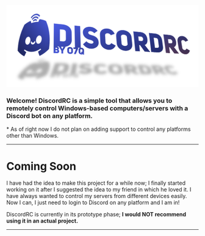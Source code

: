 <img src="assets/images/readmebanner.png">

<h3>Welcome! <b>DiscordRC</b> is a simple tool that allows you to remotely control Windows-based computers/servers with a Discord bot on any platform.</h3>
* As of right now I do not plan on adding support to control any platforms other than Windows.

---

# <b>Coming Soon</b>
I have had the idea to make this project for a while now; I finally started working on it after I suggested the idea to my friend in which he loved it. I have always wanted to control my servers from different devices easily. Now I can, I just need to login to Discord on any platform and I am in!

DiscordRC is currently in its prototype phase; <b>I would NOT recommend using it in an actual project.</b>

---